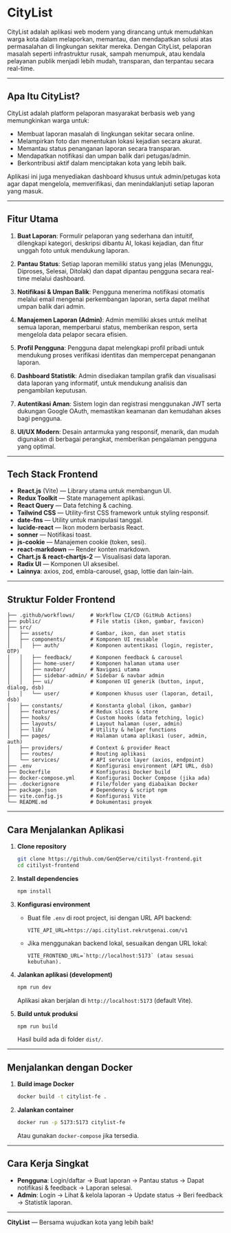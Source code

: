 # CityList

CityList adalah aplikasi web modern yang dirancang untuk memudahkan warga kota dalam melaporkan, memantau, dan mendapatkan solusi atas permasalahan di lingkungan sekitar mereka. Dengan CityList, pelaporan masalah seperti infrastruktur rusak, sampah menumpuk, atau kendala pelayanan publik menjadi lebih mudah, transparan, dan terpantau secara real-time.

---

## Apa Itu CityList?

CityList adalah platform pelaporan masyarakat berbasis web yang memungkinkan warga untuk:

- Membuat laporan masalah di lingkungan sekitar secara online.
- Melampirkan foto dan menentukan lokasi kejadian secara akurat.
- Memantau status penanganan laporan secara transparan.
- Mendapatkan notifikasi dan umpan balik dari petugas/admin.
- Berkontribusi aktif dalam menciptakan kota yang lebih baik.

Aplikasi ini juga menyediakan dashboard khusus untuk admin/petugas kota agar dapat mengelola, memverifikasi, dan menindaklanjuti setiap laporan yang masuk.

---

## Fitur Utama

1. **Buat Laporan**: Formulir pelaporan yang sederhana dan intuitif, dilengkapi kategori, deskripsi dibantu AI, lokasi kejadian, dan fitur unggah foto untuk mendukung laporan.

2. **Pantau Status**: Setiap laporan memiliki status yang jelas (Menunggu, Diproses, Selesai, Ditolak) dan dapat dipantau pengguna secara real-time melalui dashboard.

3. **Notifikasi & Umpan Balik**: Pengguna menerima notifikasi otomatis melalui email mengenai perkembangan laporan, serta dapat melihat umpan balik dari admin.

4. **Manajemen Laporan (Admin)**: Admin memiliki akses untuk melihat semua laporan, memperbarui status, memberikan respon, serta mengelola data pelapor secara efisien.

5. **Profil Pengguna**: Pengguna dapat melengkapi profil pribadi untuk mendukung proses verifikasi identitas dan mempercepat penanganan laporan.

6. **Dashboard Statistik**: Admin disediakan tampilan grafik dan visualisasi data laporan yang informatif, untuk mendukung analisis dan pengambilan keputusan.

7. **Autentikasi Aman**: Sistem login dan registrasi menggunakan JWT serta dukungan Google OAuth, memastikan keamanan dan kemudahan akses bagi pengguna.

8. **UI/UX Modern**: Desain antarmuka yang responsif, menarik, dan mudah digunakan di berbagai perangkat, memberikan pengalaman pengguna yang optimal.

---

## Tech Stack Frontend

- **React.js** (Vite) — Library utama untuk membangun UI.
- **Redux Toolkit** — State management aplikasi.
- **React Query** — Data fetching & caching.
- **Tailwind CSS** — Utility-first CSS framework untuk styling responsif.
- **date-fns** — Utility untuk manipulasi tanggal.
- **lucide-react** — Ikon modern berbasis React.
- **sonner** — Notifikasi toast.
- **js-cookie** — Manajemen cookie (token, sesi).
- **react-markdown** — Render konten markdown.
- **Chart.js & react-chartjs-2** — Visualisasi data laporan.
- **Radix UI** — Komponen UI aksesibel.
- **Lainnya**: axios, zod, embla-carousel, gsap, lottie dan lain-lain.

---

## Struktur Folder Frontend

```
├── .github/workflows/     # Workflow CI/CD (GitHub Actions)
├── public/                # File statis (ikon, gambar, favicon)
├── src/
│   ├── assets/            # Gambar, ikon, dan aset statis
│   ├── components/        # Komponen UI reusable
│   │   ├── auth/          # Komponen autentikasi (login, register, OTP)
│   │   ├── feedback/      # Komponen feedback & carousel
│   │   ├── home-user/     # Komponen halaman utama user
│   │   ├── navbar/        # Navigasi utama
│   │   ├── sidebar-admin/ # Sidebar & navbar admin
│   │   ├── ui/            # Komponen UI generik (button, input, dialog, dsb)
│   │   └── user/          # Komponen khusus user (laporan, detail, dsb)
│   ├── constants/         # Konstanta global (ikon, gambar)
│   ├── features/          # Redux slices & store
│   ├── hooks/             # Custom hooks (data fetching, logic)
│   ├── layouts/           # Layout halaman (user, admin)
│   ├── lib/               # Utility & helper functions
│   ├── pages/             # Halaman utama aplikasi (user, admin, auth)
│   ├── providers/         # Context & provider React
│   ├── routes/            # Routing aplikasi
│   └── services/          # API service layer (axios, endpoint)
├── .env                   # Konfigurasi environment (API URL, dsb)
├── Dockerfile             # Konfigurasi Docker build
├── docker-compose.yml     # Konfigurasi Docker Compose (jika ada)
├── .dockerignore          # File/folder yang diabaikan Docker
├── package.json           # Dependency & script npm
├── vite.config.js         # Konfigurasi Vite
└── README.md              # Dokumentasi proyek
```

---

## Cara Menjalankan Aplikasi

1. **Clone repository**

   ```sh
   git clone https://github.com/GenQServe/citilyst-frontend.git
   cd citilyst-frontend
   ```

2. **Install dependencies**

   ```sh
   npm install
   ```

3. **Konfigurasi environment**

   - Buat file `.env` di root project, isi dengan URL API backend:

     ```env
     VITE_API_URL=https://api.citylist.rekrutgenai.com/v1
     ```

   - Jika menggunakan backend lokal, sesuaikan dengan URL lokal:

     ```env
     VITE_FRONTEND_URL=`http://localhost:5173` (atau sesuai kebutuhan).
     ```

4. **Jalankan aplikasi (development)**

   ```sh
   npm run dev
   ```

   Aplikasi akan berjalan di `http://localhost:5173` (default Vite).

5. **Build untuk produksi**

   ```sh
   npm run build
   ```

   Hasil build ada di folder `dist/`.

---

## Menjalankan dengan Docker

1. **Build image Docker**

   ```sh
   docker build -t citylist-fe .
   ```

2. **Jalankan container**

   ```sh
   docker run -p 5173:5173 citylist-fe
   ```

   Atau gunakan `docker-compose` jika tersedia.

---

## Cara Kerja Singkat

- **Pengguna**: Login/daftar → Buat laporan → Pantau status → Dapat notifikasi & feedback → Laporan selesai.
- **Admin**: Login → Lihat & kelola laporan → Update status → Beri feedback → Statistik laporan.

---

**CityList** — Bersama wujudkan kota yang lebih baik!
